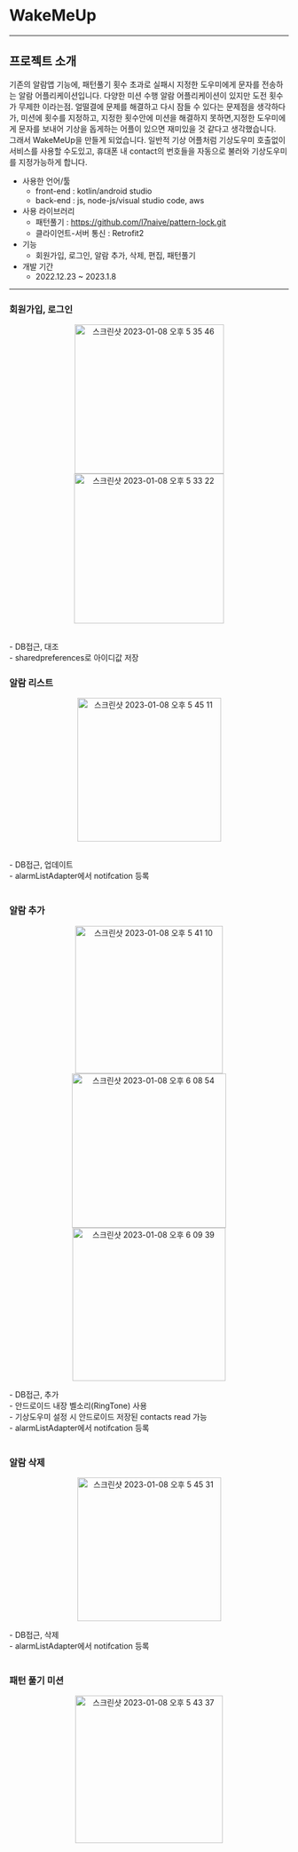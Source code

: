 # WakeMeUp #
-----------------
## 프로젝트 소개 ##
기존의 알람앱 기능에, 패턴풀기 횟수 초과로 실패시 지정한 도우미에게 문자를 전송하는 알람 어플리케이션입니다. 
다양한 미션 수행 알람 어플리케이션이 있지만 도전 횟수가 무제한 이라는점. 얼떨결에 문제를 해결하고 다시 잠들 수 있다는 문제점을 생각하다가, 미션에 횟수를 지정하고, 지정한 횟수안에 미션을 해결하지 못하면,지정한 도우미에게 문자를 보내어 기상을 돕게하는 어플이 있으면 재미있을 것 같다고 생각했습니다.  
그래서 WakeMeUp을 만들게 되었습니다. 일반적 기상 어플처럼 기상도우미 호출없이 서비스를 사용할 수도있고, 휴대폰 내 contact의 번호들을 자동으로 불러와 기상도우미를 지정가능하게 합니다.
* 사용한 언어/툴 
  * front-end : kotlin/android studio
  * back-end : js, node-js/visual studio code, aws
* 사용 라이브러리 
  * 패턴풀기 : https://github.com/l7naive/pattern-lock.git
  * 클라이언트-서버 통신 : Retrofit2
* 기능 
  * 회원가입, 로그인, 알람 추가, 삭제, 편집, 패턴풀기
* 개발 기간 
  * 2022.12.23 ~ 2023.1.8
-----------------
### 회원가입, 로그인 ###
<p align="center"><img width="269" alt="스크린샷 2023-01-08 오후 5 35 46" src="https://user-images.githubusercontent.com/77314069/211187417-7ed923d7-0f66-40f3-bd57-7b3e23299cd4.png"> <img width="270" alt="스크린샷 2023-01-08 오후 5 33 22" src="https://user-images.githubusercontent.com/77314069/211187333-33992786-3c98-4453-b29e-25decd227f09.png"></p><br> 
- DB접근, 대조<br>   
- sharedpreferences로 아이디값 저장

### 알람 리스트 ###
<p align="center"><img width="259" alt="스크린샷 2023-01-08 오후 5 45 11" src="https://user-images.githubusercontent.com/77314069/211187773-42c61902-5bf6-4f44-8602-533b4618c05b.png"></p><br>  
- DB접근, 업데이트<br>  
- alarmListAdapter에서 notifcation 등록<br><br>  

### 알람 추가 ###
<p align="center"><img width="266" alt="스크린샷 2023-01-08 오후 5 41 10" src="https://user-images.githubusercontent.com/77314069/211187614-f1ede7b0-599e-4b5c-98ac-de281838765f.png"><img width="278" alt="스크린샷 2023-01-08 오후 6 08 54" src="https://user-images.githubusercontent.com/77314069/211188492-dd110e62-d90a-4a26-9c1c-760c46940ed5.png">
<img width="276" alt="스크린샷 2023-01-08 오후 6 09 39" src="https://user-images.githubusercontent.com/77314069/211188472-fbff73a8-4d0d-4b07-bf27-6d9e5b7facca.png">
</p> 
- DB접근, 추가<br> 
- 안드로이드 내장 벨소리(RingTone) 사용<br> 
- 기상도우미 설정 시 안드로이드 저장된 contacts read 가능<br> 
- alarmListAdapter에서 notifcation 등록<br><br> 

### 알람 삭제 ### 
<p align="center"><img width="259" alt="스크린샷 2023-01-08 오후 5 45 31" src="https://user-images.githubusercontent.com/77314069/211187787-31f321ab-c202-4ba3-96e2-89a9bf8ee1aa.png"></p> 
- DB접근, 삭제<br>  
- alarmListAdapter에서 notifcation 등록<br><br>
 
### 패턴 풀기 미션 ###  
<p align="center"><img width="266" alt="스크린샷 2023-01-08 오후 5 43 37" src="https://user-images.githubusercontent.com/77314069/211187714-545bb4bf-047f-4ac5-92ac-88628d225a79.png"></p><br>  
 

